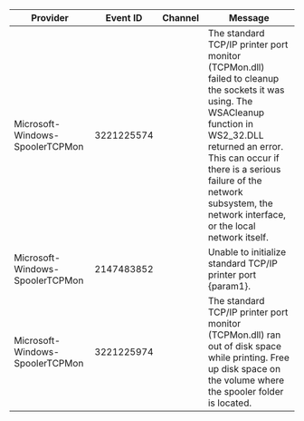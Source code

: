 Provider                         |  Event ID    |  Channel  |  Message
---------------------------------|--------------|-----------|---------------------------------------------------------------------------------------------------------------------------------------------------------------------------------------------------------------------------------------------------------------------------------------
Microsoft-Windows-SpoolerTCPMon  |  3221225574  |           |  The standard TCP/IP printer port monitor (TCPMon.dll) failed to cleanup the sockets it was using. The WSACleanup function in WS2_32.DLL returned an error. This can occur if there is a serious failure of the network subsystem, the network interface, or the local network itself.
Microsoft-Windows-SpoolerTCPMon  |  2147483852  |           |  Unable to initialize standard TCP/IP printer port {param1}.
Microsoft-Windows-SpoolerTCPMon  |  3221225974  |           |  The standard TCP/IP printer port monitor (TCPMon.dll) ran out of disk space while printing. Free up disk space on the volume where the spooler folder is located.